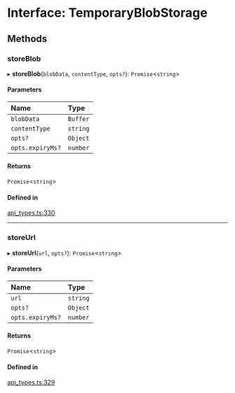 # Interface: TemporaryBlobStorage

## Methods

### storeBlob

▸ **storeBlob**(`blobData`, `contentType`, `opts?`): `Promise`<`string`\>

#### Parameters

| Name | Type |
| :------ | :------ |
| `blobData` | `Buffer` |
| `contentType` | `string` |
| `opts?` | `Object` |
| `opts.expiryMs?` | `number` |

#### Returns

`Promise`<`string`\>

#### Defined in

[api_types.ts:330](https://github.com/coda/packs-sdk/blob/main/api_types.ts#L330)

___

### storeUrl

▸ **storeUrl**(`url`, `opts?`): `Promise`<`string`\>

#### Parameters

| Name | Type |
| :------ | :------ |
| `url` | `string` |
| `opts?` | `Object` |
| `opts.expiryMs?` | `number` |

#### Returns

`Promise`<`string`\>

#### Defined in

[api_types.ts:329](https://github.com/coda/packs-sdk/blob/main/api_types.ts#L329)
